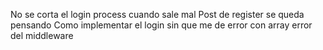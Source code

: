No se corta el login process cuando sale mal 
Post de register se queda pensando
Como implementar el login sin que me de error con array error del middleware